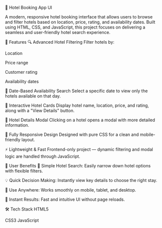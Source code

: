 🏨 Hotel Booking App UI

A modern, responsive hotel booking interface that allows users to browse and filter hotels based on location, price, rating, and availability dates. Built using HTML, CSS, and JavaScript, this project focuses on delivering a seamless and user-friendly hotel search experience.

🚀 Features
🔍 Advanced Hotel Filtering
Filter hotels by:

Location

Price range

Customer rating

Availability dates

📅 Date-Based Availability Search
Select a specific date to view only the hotels available on that day.

🧾 Interactive Hotel Cards
Display hotel name, location, price, and rating, along with a "View Details" button.

💬 Hotel Details Modal
Clicking on a hotel opens a modal with more detailed information.

📱 Fully Responsive Design
Designed with pure CSS for a clean and mobile-friendly layout.

⚡ Lightweight & Fast
Frontend-only project — dynamic filtering and modal logic are handled through JavaScript.

👥 User Benefits
🧭 Simple Hotel Search: Easily narrow down hotel options with flexible filters.

💡 Quick Decision Making: Instantly view key details to choose the right stay.

📱 Use Anywhere: Works smoothly on mobile, tablet, and desktop.

🚀 Instant Results: Fast and intuitive UI without page reloads.

🛠 Tech Stack
HTML5

CSS3 
JavaScript
